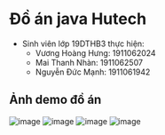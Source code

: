 # Đồ án java Hutech
* Sinh viên lớp 19DTHB3 thực hiện:
  - Vương Hoàng Hưng: 1911062024
  - Mai Thanh Nhàn: 1911062507
  - Nguyễn Đức Mạnh: 1911061942

## Ảnh demo đồ án
![image](https://github.com/user-attachments/assets/9989e1fe-d331-4b2a-a891-584daa03796f)
![image](https://github.com/user-attachments/assets/c68258d5-26fc-4ba9-be00-764423027b80)
![image](https://github.com/user-attachments/assets/b4f843b7-3a9c-4d2b-9239-9f6f8624399d)
![image](https://github.com/user-attachments/assets/b7322d94-49c7-4131-ab43-f1df7c25a281)



